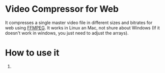 # Video Compressor for Web

It compresses a single master video file in different sizes and bitrates for web using [FFMPEG](https://www.ffmpeg.org/). It works in Linux an Mac, not shure about Windows (If it doesn't work in windows, you just need to adjust the arrays).

# How to use it

1) 
